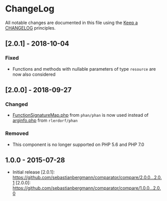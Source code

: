 # ChangeLog
All notable changes are documented in this file using the [Keep a CHANGELOG](https://keepachangelog.com/) principles.
## [2.0.1] - 2018-10-04
### Fixed
* Functions and methods with nullable parameters of type `resource` are now also considered
## [2.0.0] - 2018-09-27
### Changed
* [FunctionSignatureMap.php](https://raw.githubusercontent.com/phan/phan/master/src/Phan/Language/Internal/FunctionSignatureMap.php) from `phan/phan` is now used instead of [arginfo.php](https://raw.githubusercontent.com/rlerdorf/phan/master/includes/arginfo.php) from `rlerdorf/phan`
### Removed
* This component is no longer supported on PHP 5.6 and PHP 7.0
## 1.0.0 - 2015-07-28
* Initial release
[2.0.1]: https://github.com/sebastianbergmann/comparator/compare/2.0.0...2.0.1
[2.0.0]: https://github.com/sebastianbergmann/comparator/compare/1.0.0...2.0.0
